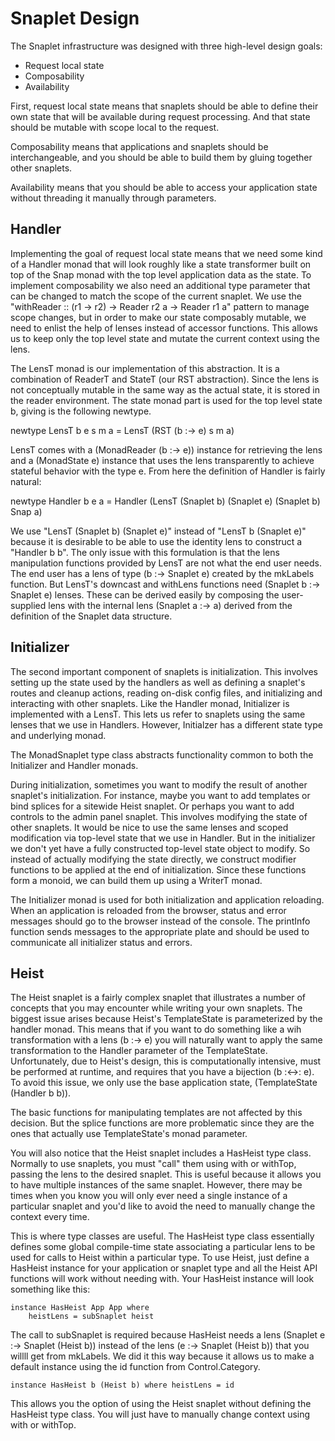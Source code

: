 # Snaplet Design

The Snaplet infrastructure was designed with three high-level design goals:

* Request local state
* Composability
* Availability

First, request local state means that snaplets should be able to define their
own state that will be available during request processing.  And that state
should be mutable with scope local to the request.

Composability means that applications and snaplets should be interchangeable,
and you should be able to build them by gluing together other snaplets.

Availability means that you should be able to access your application state
without threading it manually through parameters.

## Handler

Implementing the goal of request local state means that we need some kind of a
Handler monad that will look roughly like a state transformer built on top of
the Snap monad with the top level application data as the state.  To implement
composability we also need an additional type parameter that can be changed to
match the scope of the current snaplet.  We use the "withReader :: (r1 -> r2)
-> Reader r2 a -> Reader r1 a" pattern to manage scope changes, but in order
to make our state composably mutable, we need to enlist the help of lenses
instead of accessor functions.  This allows us to keep only the top level
state and mutate the current context using the lens.

The LensT monad is our implementation of this abstraction.  It is a
combination of ReaderT and StateT (our RST abstraction).  Since the lens is
not conceptually mutable in the same way as the actual state, it is stored in
the reader environment.  The state monad part is used for the top level state
b, giving is the following newtype.

newtype LensT b e s m a = LensT (RST (b :-> e) s m a)

LensT comes with a (MonadReader (b :-> e)) instance for retrieving the lens
and a (MonadState e) instance that uses the lens transparently to achieve
stateful behavior with the type e.  From here the definition of Handler is
fairly natural:

newtype Handler b e a =
    Handler (LensT (Snaplet b) (Snaplet e) (Snaplet b) Snap a)

We use "LensT (Snaplet b) (Snaplet e)" instead of "LensT b (Snaplet e)"
because it is desirable to be able to use the identity lens to construct a
"Handler b b".  The only issue with this formulation is that the lens
manipulation functions provided by LensT are not what the end user needs.  The
end user has a lens of type (b :-> Snaplet e) created by the mkLabels
function.  But LensT's downcast and withLens functions need (Snaplet b :->
Snaplet e) lenses.  These can be derived easily by composing the user-supplied
lens with the internal lens (Snaplet a :-> a) derived from the definition of
the Snaplet data structure.

## Initializer

The second important component of snaplets is initialization.  This involves
setting up the state used by the handlers as well as defining a snaplet's
routes and cleanup actions, reading on-disk config files, and initializing and
interacting with other snaplets.  Like the Handler monad, Initializer is
implemented with a LensT.  This lets us refer to snaplets using the same
lenses that we use in Handlers.  However, Initialzer has a different state
type and underlying monad.

The MonadSnaplet type class abstracts functionality common to both the
Initializer and Handler monads.  

During initialization, sometimes you want to modify the result of another
snaplet's initialization.  For instance, maybe you want to add templates or
bind splices for a sitewide Heist snaplet.  Or perhaps you want to add
controls to the admin panel snaplet.  This involves modifying the state of
other snaplets.  It would be nice to use the same lenses and scoped
modification via top-level state that we use in Handler.  But in the
initializer we don't yet have a fully constructed top-level state object to
modify.  So instead of actually modifying the state directly, we construct
modifier functions to be applied at the end of initialization.  Since these
functions form a monoid, we can build them up using a WriterT monad.

The Initializer monad is used for both initialization and application
reloading.  When an application is reloaded from the browser, status and error
messages should go to the browser instead of the console.  The printInfo
function sends messages to the appropriate plate and should be used to
communicate all initializer status and errors.

## Heist

The Heist snaplet is a fairly complex snaplet that illustrates a number of
concepts that you may encounter while writing your own snaplets.  The biggest
issue arises because Heist's TemplateState is parameterized by the handler
monad.  This means that if you want to do something like a wih transformation
with a lens (b :-> e) you will naturally want to apply the same transformation
to the Handler parameter of the TemplateState.  Unfortunately, due to Heist's
design, this is computationally intensive, must be performed at runtime, and
requires that you have a bijection (b :<->: e).  To avoid this issue, we only
use the base application state, (TemplateState (Handler b b)).

The basic functions for manipulating templates are not affected by this
decision.  But the splice functions are more problematic since they are the
ones that actually use TemplateState's monad parameter.

You will also notice that the Heist snaplet includes a HasHeist type class.
Normally to use snaplets, you must "call" them using with or withTop,
passing the lens to the desired snaplet.  This is useful because it allows you
to have multiple instances of the same snaplet.  However, there may be times
when you know you will only ever need a single instance of a particular
snaplet and you'd like to avoid the need to manually change the context every
time.

This is where type classes are useful.  The HasHeist type class essentially
defines some global compile-time state associating a particular lens to be
used for calls to Heist within a particular type.  To use Heist, just define a
HasHeist instance for your application or snaplet type and all the Heist API
functions will work without needing with.  Your HasHeist instance will
look something like this:

    instance HasHeist App App where
        heistLens = subSnaplet heist

The call to subSnaplet is required because HasHeist needs a lens (Snaplet e
:-> Snaplet (Heist b)) instead of the lens (e :-> Snaplet (Heist b)) that
you willll get from mkLabels.  We did it this way because it allows us to make
a default instance using the id function from Control.Category.

    instance HasHeist b (Heist b) where heistLens = id

This allows you the option of using the Heist snaplet without defining the
HasHeist type class.  You will just have to manually change context using
with or withTop.



